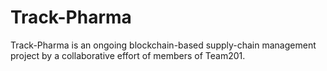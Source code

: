 # Track-Pharma
Track-Pharma is an ongoing blockchain-based supply-chain management project by a collaborative effort of members of Team201.
